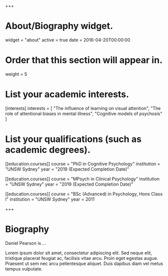 +++
# About/Biography widget.
widget = "about"
active = true
date = 2016-04-20T00:00:00

# Order that this section will appear in.
weight = 5

# List your academic interests.
[interests]
  interests = [
    "The influence of learning on visual attention",
    "The role of attentional biases in mental illness",
    "Cognitive models of psychosis"
  ]

# List your qualifications (such as academic degrees).
[[education.courses]]
  course = "PhD in Cognitive Psychology"
  institution = "UNSW Sydney"
  year = "2019 (Expected Completion Date)"

[[education.courses]]
  course = "MPsych in Clinical Psychology"
  institution = "UNSW Sydney"
  year = "2019 (Expected Completion Date)"

[[education.courses]]
  course = "BSc (Advanced) in Psychology, Hons Class I"
  institution = "UNSW Sydney"
  year = 2011
 
+++

# Biography

Daniel Pearson is ...

Lorem ipsum dolor sit amet, consectetur adipiscing elit. Sed neque elit, tristique placerat feugiat ac, facilisis vitae arcu. Proin eget egestas augue. Praesent ut sem nec arcu pellentesque aliquet. Duis dapibus diam vel metus tempus vulputate. 
